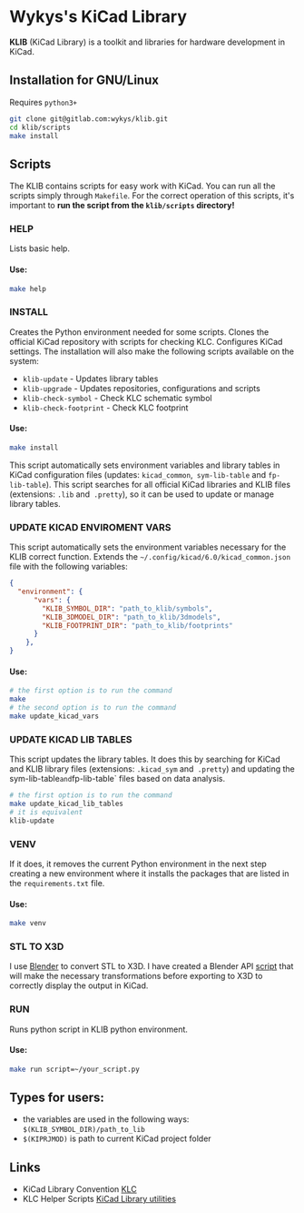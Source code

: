 # Wykys's KiCad Library

__KLIB__ (KiCad Library) is a toolkit and libraries for hardware development in KiCad.

## Installation for GNU/Linux

Requires `python3+`

```bash
git clone git@gitlab.com:wykys/klib.git
cd klib/scripts
make install
```

## Scripts

The KLIB contains scripts for easy work with KiCad. You can run all the scripts simply through `Makefile`. For the correct operation of this scripts, it's important to __run the script from the `klib/scripts` directory!__

### HELP

Lists basic help.

#### Use:

```bash
make help
```

### INSTALL

Creates the Python environment needed for some scripts. Clones the official KiCad repository with scripts for checking KLC. Configures KiCad settings. The installation will also make the following scripts available on the system:

* `klib-update` - Updates library tables
* `klib-upgrade` - Updates repositories, configurations and scripts
* `klib-check-symbol` - Check KLC schematic symbol
* `klib-check-footprint` - Check KLC footprint

#### Use:

```bash
make install
```

This script automatically sets environment variables and library tables in KiCad configuration files (updates: `kicad_common`,` sym-lib-table` and `fp-lib-table`). This script searches for all official KiCad libraries and KLIB files (extensions: `.lib` and` .pretty`), so it can be used to update or manage library tables.

### UPDATE KICAD ENVIROMENT VARS

This script automatically sets the environment variables necessary for the KLIB correct function. Extends the `~/.config/kicad/6.0/kicad_common.json` file with the following variables:

```json
{
  "environment": {
      "vars": {
        "KLIB_SYMBOL_DIR": "path_to_klib/symbols",
        "KLIB_3DMODEL_DIR": "path_to_klib/3dmodels",
        "KLIB_FOOTPRINT_DIR": "path_to_klib/footprints"
      }
    },
}
```

#### Use:

```bash
# the first option is to run the command
make
# the second option is to run the command
make update_kicad_vars
```

### UPDATE KICAD LIB TABLES

This script updates the library tables. It does this by searching for KiCad and KLIB library files (extensions: `.kicad_sym` and` .pretty`) and updating the sym-lib-table` and `fp-lib-table` files based on data analysis.

```bash
# the first option is to run the command
make update_kicad_lib_tables
# it is equivalent
klib-update
```

### VENV

If it does, it removes the current Python environment in the next step creating a new environment where it installs the packages that are listed in the `requirements.txt` file.

#### Use:

```bash
make venv
```

### STL TO X3D

I use [Blender](https://www.blender.org/) to convert STL to X3D. I have created a Blender API [script](https://github.com/wykys/klib/blob/master/scripts/blender.py) that will make the necessary transformations before exporting to X3D to correctly display the output in KiCad.

### RUN

Runs python script in KLIB python environment.

#### Use:

```bash
make run script=~/your_script.py
```


## Types for users:

* the variables are used in the following ways: `$(KLIB_SYMBOL_DIR)/path_to_lib`
* `$(KIPRJMOD)` is path to current KiCad project folder


## Links

* KiCad Library Convention [KLC](https://klc.kicad.org/)
* KLC Helper Scripts [KiCad Library utilities](https://gitlab.com/kicad/libraries/kicad-library-utils)

